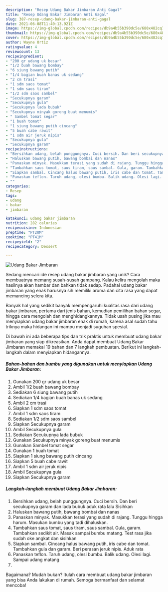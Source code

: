 ```yaml
---
description: "Resep Udang Bakar Jimbaran Anti Gagal"
title: "Resep Udang Bakar Jimbaran Anti Gagal"
slug: 387-resep-udang-bakar-jimbaran-anti-gagal
date: 2021-06-08T11:40:13.921Z
image: https://img-global.cpcdn.com/recipes/db9a4b55b390dc5e/680x482cq70/udang-bakar-jimbaran-foto-resep-utama.jpg
thumbnail: https://img-global.cpcdn.com/recipes/db9a4b55b390dc5e/680x482cq70/udang-bakar-jimbaran-foto-resep-utama.jpg
cover: https://img-global.cpcdn.com/recipes/db9a4b55b390dc5e/680x482cq70/udang-bakar-jimbaran-foto-resep-utama.jpg
author: Wayne Ortiz
ratingvalue: 4
reviewcount: 13
recipeingredient:
- "200 gr udang uk besar"
- "1/2 buah bawang bombay"
- "6 siung bawang putih"
- "1/4 bagian buah banas uk sedang"
- "2 cm trasi"
- "1 sdm saos tomat"
- "1 sdm saos tiram"
- "1/2 sdm saos sambel"
- "Secukupnya garam"
- "Secukupnya gula"
- "Secukupnya lada bubuk"
- "Secukupnya minyak goreng buat menumis"
- " Sambel tomat segar"
- "1 buah tomat"
- "1 siung bawang putih cincang"
- "5 buah cabe rawit"
- "1 sdm air jeruk nipis"
- "Secukupnya gula"
- "Secukupnya garam"
recipeinstructions:
- "Bersihkan udang, belah punggungnya. Cuci bersih. Dan beri secukupnya garam dan lada bubuk aduk rata lalu Sisihkan"
- "Haluskan bawang putih, bawang bombai dan nanas"
- "Panaskan minyak. Masukkan terasi yang sudah di rajang. Tunggu hingga harum. Masukan bumbu yang tadi dihaluskan."
- "Tambahkan saus tomat, saus tiram, saus sambal. Gula, garam. Tambahkan sedikit air. Masak sampai bumbu matang. Test rasa jika sudah oke angkat dan sisihkan"
- "Siapkan sambal. Cincang halus bawang putih, iris cabe dan tomat. Tambahkan gula dan garam. Beri perasan jeruk nipis. Aduk rata"
- "Panaskan teflon. Taruh udang, olesi bumbu. Balik udang. Olesi lagi. Sampai udang matang"
- ""
categories:
- Resep
tags:
- udang
- bakar
- jimbaran

katakunci: udang bakar jimbaran 
nutrition: 282 calories
recipecuisine: Indonesian
preptime: "PT20M"
cooktime: "PT41M"
recipeyield: "2"
recipecategory: Dessert

---
```



![Udang Bakar Jimbaran](https://img-global.cpcdn.com/recipes/db9a4b55b390dc5e/680x482cq70/udang-bakar-jimbaran-foto-resep-utama.jpg)

Sedang mencari ide resep udang bakar jimbaran yang unik? Cara membuatnya memang susah-susah gampang. Kalau keliru mengolah maka hasilnya akan hambar dan bahkan tidak sedap. Padahal udang bakar jimbaran yang enak harusnya sih memiliki aroma dan cita rasa yang dapat memancing selera kita.

Banyak hal yang sedikit banyak mempengaruhi kualitas rasa dari udang bakar jimbaran, pertama dari jenis bahan, kemudian pemilihan bahan segar, hingga cara mengolah dan menghidangkannya. Tidak usah pusing jika mau menyiapkan udang bakar jimbaran enak di rumah, karena asal sudah tahu triknya maka hidangan ini mampu menjadi suguhan spesial.




Di bawah ini ada beberapa tips dan trik praktis untuk membuat udang bakar jimbaran yang siap dikreasikan. Anda dapat membuat Udang Bakar Jimbaran memakai 19 bahan dan 7 langkah pembuatan. Berikut ini langkah-langkah dalam menyiapkan hidangannya.

<!--inarticleads1-->

##### Bahan-bahan dan bumbu yang digunakan untuk menyiapkan Udang Bakar Jimbaran:

1. Gunakan 200 gr udang uk besar
1. Ambil 1/2 buah bawang bombay
1. Sediakan 6 siung bawang putih
1. Sediakan 1/4 bagian buah banas uk sedang
1. Ambil 2 cm trasi
1. Siapkan 1 sdm saos tomat
1. Ambil 1 sdm saos tiram
1. Sediakan 1/2 sdm saos sambel
1. Siapkan Secukupnya garam
1. Ambil Secukupnya gula
1. Sediakan Secukupnya lada bubuk
1. Gunakan Secukupnya minyak goreng buat menumis
1. Gunakan  Sambel tomat segar
1. Gunakan 1 buah tomat
1. Siapkan 1 siung bawang putih cincang
1. Siapkan 5 buah cabe rawit
1. Ambil 1 sdm air jeruk nipis
1. Ambil Secukupnya gula
1. Siapkan Secukupnya garam




<!--inarticleads2-->

##### Langkah-langkah membuat Udang Bakar Jimbaran:

1. Bersihkan udang, belah punggungnya. Cuci bersih. Dan beri secukupnya garam dan lada bubuk aduk rata lalu Sisihkan
1. Haluskan bawang putih, bawang bombai dan nanas
1. Panaskan minyak. Masukkan terasi yang sudah di rajang. Tunggu hingga harum. Masukan bumbu yang tadi dihaluskan.
1. Tambahkan saus tomat, saus tiram, saus sambal. Gula, garam. Tambahkan sedikit air. Masak sampai bumbu matang. Test rasa jika sudah oke angkat dan sisihkan
1. Siapkan sambal. Cincang halus bawang putih, iris cabe dan tomat. Tambahkan gula dan garam. Beri perasan jeruk nipis. Aduk rata
1. Panaskan teflon. Taruh udang, olesi bumbu. Balik udang. Olesi lagi. Sampai udang matang
1. 




Bagaimana? Mudah bukan? Itulah cara membuat udang bakar jimbaran yang bisa Anda lakukan di rumah. Semoga bermanfaat dan selamat mencoba!
